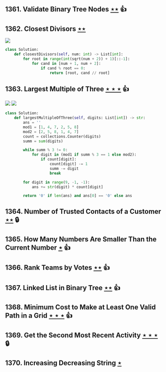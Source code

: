 ## 1361. Validate Binary Tree Nodes [$\star\star$](https://leetcode.com/problems/validate-binary-tree-nodes) :thumbsup:

## 1362. Closest Divisors [$\star\star$](https://leetcode.com/problems/closest-divisors)

![](https://img.shields.io/badge/-Math-434343.svg?style=flat-square)

```python
class Solution:
    def closestDivisors(self, num: int) -> List[int]:
        for root in range(int(sqrt(num + 2)) + 1)[::-1]:
            for cand in [num + 1, num + 2]:
                if cand % root == 0:
                    return [root, cand // root]
```

## 1363. Largest Multiple of Three [$\star\star\star$](https://leetcode.com/problems/largest-multiple-of-three) :thumbsup:

![](https://img.shields.io/badge/-Dynamic%20Programming-113285.svg?style=flat-square) ![](https://img.shields.io/badge/-Math-434343.svg?style=flat-square)

```python
class Solution:
    def largestMultipleOfThree(self, digits: List[int]) -> str:
        ans = ''
        mod1 = [1, 4, 7, 2, 5, 8]
        mod2 = [2, 5, 8, 1, 4, 7]
        count = collections.Counter(digits)
        summ = sum(digits)

        while summ % 3 != 0:
            for digit in (mod1 if summ % 3 == 1 else mod2):
                if count[digit]:
                    count[digit] -= 1
                    summ -= digit
                    break

        for digit in range(9, -1, -1):
            ans += str(digit) * count[digit]

        return '0' if len(ans) and ans[0] == '0' else ans
```

## 1364. Number of Trusted Contacts of a Customer [$\star\star$](https://leetcode.com/problems/number-of-trusted-contacts-of-a-customer) 🔒

## 1365. How Many Numbers Are Smaller Than the Current Number [$\star$](https://leetcode.com/problems/how-many-numbers-are-smaller-than-the-current-number) :thumbsup:

## 1366. Rank Teams by Votes [$\star\star$](https://leetcode.com/problems/rank-teams-by-votes) :thumbsup:

## 1367. Linked List in Binary Tree [$\star\star$](https://leetcode.com/problems/linked-list-in-binary-tree) :thumbsup:

## 1368. Minimum Cost to Make at Least One Valid Path in a Grid [$\star\star\star$](https://leetcode.com/problems/minimum-cost-to-make-at-least-one-valid-path-in-a-grid) :thumbsup:

## 1369. Get the Second Most Recent Activity [$\star\star\star$](https://leetcode.com/problems/get-the-second-most-recent-activity) 🔒

## 1370. Increasing Decreasing String [$\star$](https://leetcode.com/problems/increasing-decreasing-string)
